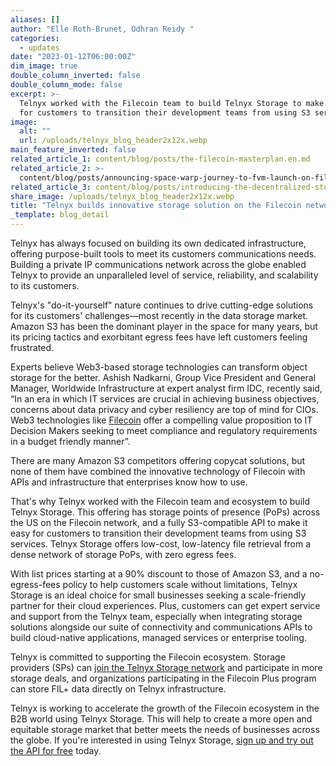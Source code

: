 ```yaml
---
aliases: []
author: "Elle Roth-Brunet, Odhran Reidy "
categories:
  - updates
date: "2023-01-12T06:00:00Z"
dim_image: true
double_column_inverted: false
double_column_mode: false
excerpt: >-
  Telnyx worked with the Filecoin team to build Telnyx Storage to make it easy
  for customers to transition their development teams from using S3 services.
image:
  alt: ""
  url: /uploads/telnyx_blog_header2x12x.webp
main_feature_inverted: false
related_article_1: content/blog/posts/the-filecoin-masterplan.en.md
related_article_2: >-
  content/blog/posts/announcing-space-warp-journey-to-fvm-launch-on-filecoin-mainnet-draft-wip.en.md
related_article_3: content/blog/posts/introducing-the-decentralized-storage-alliance.en.md
share_image: /uploads/telnyx_blog_header2x12x.webp
title: "Telnyx builds innovative storage solution on the Filecoin network"
_template: blog_detail
---
```


Telnyx has always focused on building its own dedicated infrastructure, offering purpose-built tools to meet its customers communications needs. Building a private IP communications network across the globe enabled Telnyx to provide an unparalleled level of service, reliability, and scalability to its customers.

Telnyx's "do-it-yourself" nature continues to drive cutting-edge solutions for its customers' challenges—most recently in the data storage market. Amazon S3 has been the dominant player in the space for many years, but its pricing tactics and exorbitant egress fees have left customers feeling frustrated.

Experts believe Web3-based storage technologies can transform object storage for the better. Ashish Nadkarni, Group Vice President and General Manager, Worldwide Infrastructure at expert analyst firm IDC, recently said, “In an era in which IT services are crucial in achieving business objectives, concerns about data privacy and cyber resiliency are top of mind for CIOs. Web3 technologies like [Filecoin](https://filecoin.io/) offer a compelling value proposition to IT Decision Makers seeking to meet compliance and regulatory requirements in a budget friendly manner”.

There are many Amazon S3 competitors offering copycat solutions, but none of them have combined the innovative technology of Filecoin with APIs and infrastructure that enterprises know how to use.

That's why Telnyx worked with the Filecoin team and ecosystem to build Telnyx Storage. This offering has storage points of presence (PoPs) across the US on the Filecoin network, and a fully S3-compatible API to make it easy for customers to transition their development teams from using S3 services. Telnyx Storage offers low-cost, low-latency file retrieval from a dense network of storage PoPs, with zero egress fees.

With list prices starting at a 90% discount to those of Amazon S3, and a no-egress-fees policy to help customers scale without limitations, Telnyx Storage is an ideal choice for small businesses seeking a scale-friendly partner for their cloud experiences. Plus, customers can get expert service and support from the Telnyx team, especially when integrating storage solutions alongside our suite of connectivity and communications APIs to build cloud-native applications, managed services or enterprise tooling.

Telnyx is committed to supporting the Filecoin ecosystem. Storage providers (SPs) can [join the Telnyx Storage network](https://docs.google.com/forms/d/e/1FAIpQLSfHmcOGP26TR2QJL1RhdmNfbhehYMNmFrWv_LvHBS46LK5s8w/viewform) and participate in more storage deals, and organizations participating in the Filecoin Plus program can store FIL+ data directly on Telnyx infrastructure.

Telnyx is working to accelerate the growth of the Filecoin ecosystem in the B2B world using Telnyx Storage. This will help to create a more open and equitable storage market that better meets the needs of businesses across the globe. If you're interested in using Telnyx Storage, [sign up and try out the API for free](http://telnyx.com/sign-up) today.
